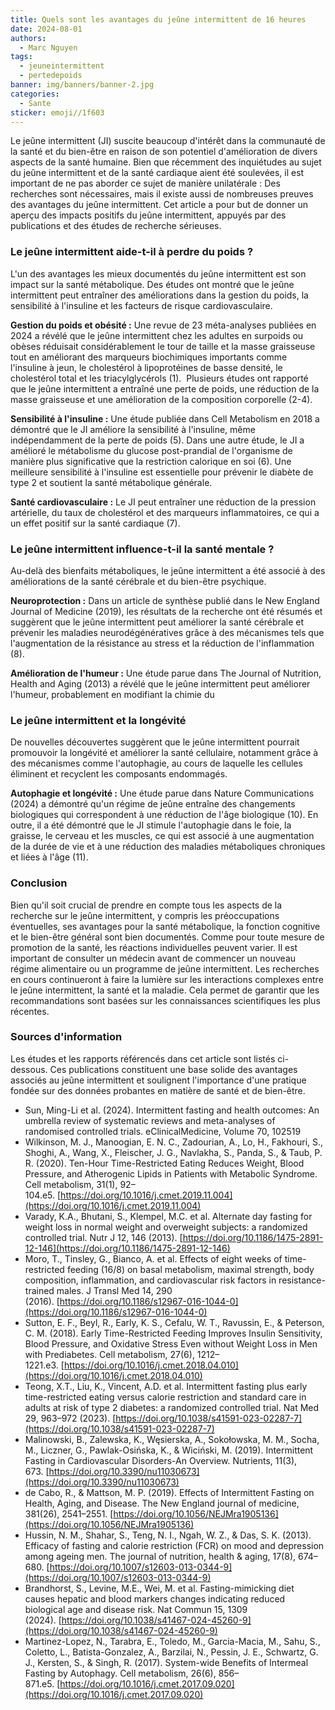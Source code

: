 ```yaml
---
title: Quels sont les avantages du jeûne intermittent de 16 heures
date: 2024-08-01
authors:
  - Marc Nguyen
tags:
  - jeuneintermittent
  - pertedepoids
banner: img/banners/banner-2.jpg
categories:
  - Sante
sticker: emoji//1f603
---
```



Le jeûne intermittent (JI) suscite beaucoup d'intérêt dans la communauté de la santé et du bien-être en raison de son potentiel d'amélioration de divers aspects de la santé humaine. Bien que récemment des inquiétudes au sujet du jeûne intermittent et de la santé cardiaque aient été soulevées, il est important de ne pas aborder ce sujet de manière unilatérale : Des recherches sont nécessaires, mais il existe aussi de nombreuses preuves des avantages du jeûne intermittent. Cet article a pour but de donner un aperçu des impacts positifs du jeûne intermittent, appuyés par des publications et des études de recherche sérieuses.

### **Le jeûne intermittent aide-t-il à perdre du poids ?**

L'un des avantages les mieux documentés du jeûne intermittent est son impact sur la santé métabolique. Des études ont montré que le jeûne intermittent peut entraîner des améliorations dans la gestion du poids, la sensibilité à l'insuline et les facteurs de risque cardiovasculaire.
 
**Gestion du poids et obésité :** Une revue de 23 méta-analyses publiées en 2024 a révélé que le jeûne intermittent chez les adultes en surpoids ou obèses réduisait considérablement le tour de taille et la masse graisseuse tout en améliorant des marqueurs biochimiques importants comme l'insuline à jeun, le cholestérol à lipoprotéines de basse densité, le cholestérol total et les triacylglycérols (1).  Plusieurs études ont rapporté que le jeûne intermittent a entraîné une perte de poids, une réduction de la masse graisseuse et une amélioration de la composition corporelle (2-4).

**Sensibilité à l'insuline :** Une étude publiée dans Cell Metabolism en 2018 a démontré que le JI améliore la sensibilité à l'insuline, même indépendamment de la perte de poids (5). Dans une autre étude, le JI a amélioré le métabolisme du glucose post-prandial de l'organisme de manière plus significative que la restriction calorique en soi (6). Une meilleure sensibilité à l'insuline est essentielle pour prévenir le diabète de type 2 et soutient la santé métabolique générale.

**Santé cardiovasculaire :** Le JI peut entraîner une réduction de la pression artérielle, du taux de cholestérol et des marqueurs inflammatoires, ce qui a un effet positif sur la santé cardiaque (7).

### **Le jeûne intermittent influence-t-il la santé mentale ?**

Au-delà des bienfaits métaboliques, le jeûne intermittent a été associé à des améliorations de la santé cérébrale et du bien-être psychique.

**Neuroprotection :** Dans un article de synthèse publié dans le New England Journal of Medicine (2019), les résultats de la recherche ont été résumés et suggèrent que le jeûne intermittent peut améliorer la santé cérébrale et prévenir les maladies neurodégénératives grâce à des mécanismes tels que l'augmentation de la résistance au stress et la réduction de l'inflammation (8).

**Amélioration de l'humeur :** Une étude parue dans The Journal of Nutrition, Health and Aging (2013) a révélé que le jeûne intermittent peut améliorer l'humeur, probablement en modifiant la chimie du

### **Le jeûne intermittent et la longévité**


De nouvelles découvertes suggèrent que le jeûne intermittent pourrait promouvoir la longévité et améliorer la santé cellulaire, notamment grâce à des mécanismes comme l'autophagie, au cours de laquelle les cellules éliminent et recyclent les composants endommagés.


**Autophagie et longévité :** Une étude parue dans Nature Communications (2024) a démontré qu'un régime de jeûne entraîne des changements biologiques qui correspondent à une réduction de l'âge biologique (10). En outre, il a été démontré que le JI stimule l'autophagie dans le foie, la graisse, le cerveau et les muscles, ce qui est associé à une augmentation de la durée de vie et à une réduction des maladies métaboliques chroniques et liées à l'âge (11).

  
### **Conclusion**


Bien qu'il soit crucial de prendre en compte tous les aspects de la recherche sur le jeûne intermittent, y compris les préoccupations éventuelles, ses avantages pour la santé métabolique, la fonction cognitive et le bien-être général sont bien documentés. Comme pour toute mesure de promotion de la santé, les réactions individuelles peuvent varier. Il est important de consulter un médecin avant de commencer un nouveau régime alimentaire ou un programme de jeûne intermittent. Les recherches en cours continueront à faire la lumière sur les interactions complexes entre le jeûne intermittent, la santé et la maladie. Cela permet de garantir que les recommandations sont basées sur les connaissances scientifiques les plus récentes.

  

### **Sources d'information**

Les études et les rapports référencés dans cet article sont listés ci-dessous. Ces publications constituent une base solide des avantages associés au jeûne intermittent et soulignent l'importance d'une pratique fondée sur des données probantes en matière de santé et de bien-être.

- Sun, Ming-Li et al. (2024). Intermittent fasting and health outcomes: An umbrella review of systematic reviews and meta-analyses of randomised controlled trials. eClinicalMedicine, Volume 70, 102519
- Wilkinson, M. J., Manoogian, E. N. C., Zadourian, A., Lo, H., Fakhouri, S., Shoghi, A., Wang, X., Fleischer, J. G., Navlakha, S., Panda, S., & Taub, P. R. (2020). Ten-Hour Time-Restricted Eating Reduces Weight, Blood Pressure, and Atherogenic Lipids in Patients with Metabolic Syndrome. Cell metabolism, 31(1), 92–104.e5. [https://doi.org/10.1016/j.cmet.2019.11.004](https://doi.org/10.1016/j.cmet.2019.11.004)
- Varady, K.A., Bhutani, S., Klempel, M.C. et al. Alternate day fasting for weight loss in normal weight and overweight subjects: a randomized controlled trial. Nutr J 12, 146 (2013). [https://doi.org/10.1186/1475-2891-12-146](https://doi.org/10.1186/1475-2891-12-146)
- Moro, T., Tinsley, G., Bianco, A. et al. Effects of eight weeks of time-restricted feeding (16/8) on basal metabolism, maximal strength, body composition, inflammation, and cardiovascular risk factors in resistance-trained males. J Transl Med 14, 290 (2016). [https://doi.org/10.1186/s12967-016-1044-0](https://doi.org/10.1186/s12967-016-1044-0)
- Sutton, E. F., Beyl, R., Early, K. S., Cefalu, W. T., Ravussin, E., & Peterson, C. M. (2018). Early Time-Restricted Feeding Improves Insulin Sensitivity, Blood Pressure, and Oxidative Stress Even without Weight Loss in Men with Prediabetes. Cell metabolism, 27(6), 1212–1221.e3. [https://doi.org/10.1016/j.cmet.2018.04.010](https://doi.org/10.1016/j.cmet.2018.04.010)
- Teong, X.T., Liu, K., Vincent, A.D. et al. Intermittent fasting plus early time-restricted eating versus calorie restriction and standard care in adults at risk of type 2 diabetes: a randomized controlled trial. Nat Med 29, 963–972 (2023). [https://doi.org/10.1038/s41591-023-02287-7](https://doi.org/10.1038/s41591-023-02287-7)
- Malinowski, B., Zalewska, K., Węsierska, A., Sokołowska, M. M., Socha, M., Liczner, G., Pawlak-Osińska, K., & Wiciński, M. (2019). Intermittent Fasting in Cardiovascular Disorders-An Overview. Nutrients, 11(3), 673. [https://doi.org/10.3390/nu11030673](https://doi.org/10.3390/nu11030673)
- de Cabo, R., & Mattson, M. P. (2019). Effects of Intermittent Fasting on Health, Aging, and Disease. The New England journal of medicine, 381(26), 2541–2551. [https://doi.org/10.1056/NEJMra1905136](https://doi.org/10.1056/NEJMra1905136)
- Hussin, N. M., Shahar, S., Teng, N. I., Ngah, W. Z., & Das, S. K. (2013). Efficacy of fasting and calorie restriction (FCR) on mood and depression among ageing men. The journal of nutrition, health & aging, 17(8), 674–680. [https://doi.org/10.1007/s12603-013-0344-9](https://doi.org/10.1007/s12603-013-0344-9)
- Brandhorst, S., Levine, M.E., Wei, M. et al. Fasting-mimicking diet causes hepatic and blood markers changes indicating reduced biological age and disease risk. Nat Commun 15, 1309 (2024). [https://doi.org/10.1038/s41467-024-45260-9](https://doi.org/10.1038/s41467-024-45260-9)
- Martinez-Lopez, N., Tarabra, E., Toledo, M., Garcia-Macia, M., Sahu, S., Coletto, L., Batista-Gonzalez, A., Barzilai, N., Pessin, J. E., Schwartz, G. J., Kersten, S., & Singh, R. (2017). System-wide Benefits of Intermeal Fasting by Autophagy. Cell metabolism, 26(6), 856–871.e5. [https://doi.org/10.1016/j.cmet.2017.09.020](https://doi.org/10.1016/j.cmet.2017.09.020)